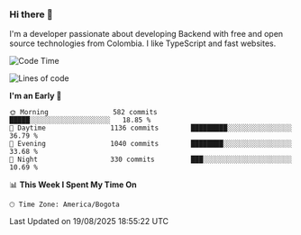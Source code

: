 ### Hi there 👋

I'm a developer passionate about developing Backend with free and open source technologies from Colombia. I like TypeScript and fast websites.

<!--START_SECTION:waka-->
![Code Time](http://img.shields.io/badge/Code%20Time-5%2C829%20hrs%2040%20mins-blue)

![Lines of code](https://img.shields.io/badge/From%20Hello%20World%20I%27ve%20Written-5.7%20million%20lines%20of%20code-blue)

**I'm an Early 🐤** 

```text
🌞 Morning                582 commits         █████░░░░░░░░░░░░░░░░░░░░   18.85 % 
🌆 Daytime                1136 commits        █████████░░░░░░░░░░░░░░░░   36.79 % 
🌃 Evening                1040 commits        ████████░░░░░░░░░░░░░░░░░   33.68 % 
🌙 Night                  330 commits         ███░░░░░░░░░░░░░░░░░░░░░░   10.69 % 
```


📊 **This Week I Spent My Time On** 

```text
🕑︎ Time Zone: America/Bogota
```


 Last Updated on 19/08/2025 18:55:22 UTC
<!--END_SECTION:waka-->

